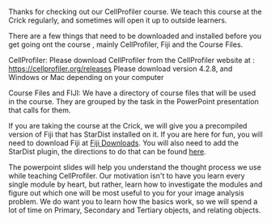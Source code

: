 Thanks for checking out our CellProfiler course. We teach this course at the Crick regularly, and sometimes will open it up to outside learners.

There are a few things that need to be downloaded and installed before you get going ont the course , mainly CellProfiler, Fiji and the Course Files. 

CellProfiler:
Please download CellProfiler from the CellProfiler website at : https://cellprofiler.org/releases 
Please download version 4.2.8, and Windows or Mac depending on your computer

Course Files and FIJI:
We have a directory of course files that will be used in the course. They are grouped by the task in the PowerPoint presentation that calls for them.

If you are taking the course at the Crick, we will give you a precompiled version of Fiji that has StarDist installed on it.  If you are here for fun, you will need to download Fiji at 
[Fiji Downloads](https://imagej.net/software/fiji/downloads). You will also need to add the StarDist plugin, the directions to do that can be found [here](https://imagej.net/plugins/stardist).

The powerpoint slides will help you understand the thought process we use while teaching CellProfiler. Our motivation isn't to have you learn every single module by heart, but rather, learn how to investigate the modules and figure out which one will be most useful to you for your image analysis problem. We do want you to learn how the basics work, so we will spend a lot of time on Primary, Secondary and Tertiary objects, and relating objects.